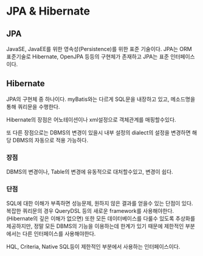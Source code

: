 # JPA & Hibernate

## JPA
JavaSE, JavaEE를 위한 영속성(Persistence)를 위한 표준 기술이다.
JPA는 ORM 표준기술로 Hibernate, OpenJPA 등등의 구현체가 존재하고 JPA는 표준 인터페이스이다.

## Hibernate
JPA의 구현체 중 하나이다.
myBatis와는 다르게 SQL문을 내장하고 있고, 메소드명을 통해 쿼리문을 수행한다.

Hibernate의 장점은 어노테이션이나 xml설정으로 객체관계를 매핑할수있다.

또 다른 장점으로는 DBMS의 변경이 있을시 내부 설정의 dialect의 설정을 변경하면 해당 DBMS의 자동으로 적용 가능하다.

### 장점
DBMS의 변경이나, Table의 변경에 유동적으로 대처할수있고, 변경이 쉽다.

### 단점
SQL에 대한 이해가 부족하면 성능문제, 원하지 않은 결과를 얻을수 있는 단점이 있다.
복잡한 쿼리문의 경우 QueryDSL 등의 새로운 framework를 사용해야한다.(Hibernate의 깊은 이해가 없으면)
또한 모든 데이터베이스를 다룰수 있도록 추상화를 제공하지만, 정말 모든 DBMS의 기능을 이용하는데 한계가 있기 때문에
제한적인 부분에서는 다른 인터페이스를 사용해야한다.

HQL, Criteria, Native SQL등이 제한적인 부분에서 사용하는 인터페이스이다.

